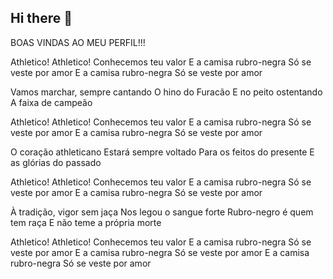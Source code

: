 ## Hi there 👋

BOAS VINDAS AO MEU PERFIL!!!

Athletico! Athletico!
Conhecemos teu valor
E a camisa rubro-negra
Só se veste por amor
E a camisa rubro-negra
Só se veste por amor

Vamos marchar, sempre cantando
O hino do Furacão
E no peito ostentando
A faixa de campeão

Athletico! Athletico!
Conhecemos teu valor
E a camisa rubro-negra
Só se veste por amor
E a camisa rubro-negra
Só se veste por amor

O coração athleticano
Estará sempre voltado
Para os feitos do presente
E as glórias do passado

Athletico! Athletico!
Conhecemos teu valor
E a camisa rubro-negra
Só se veste por amor
E a camisa rubro-negra
Só se veste por amor

À tradição, vigor sem jaça
Nos legou o sangue forte
Rubro-negro é quem tem raça
E não teme a própria morte

Athletico! Athletico!
Conhecemos teu valor
E a camisa rubro-negra
Só se veste por amor
E a camisa rubro-negra
Só se veste por amor
E a camisa rubro-negra
Só se veste por amor

